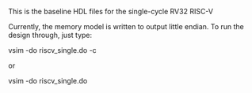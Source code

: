 This is the baseline HDL files for the single-cycle RV32 RISC-V

Currently, the memory model is written to output little endian. To run
the design through, just type:

vsim -do riscv_single.do -c

or

vsim -do riscv_single.do






